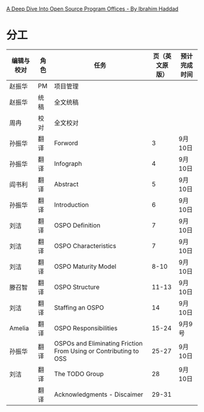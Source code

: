 [A Deep Dive Into Open Source Program Offices - By Ibrahim Haddad](!https://8112310.fs1.hubspotusercontent-na1.net/hubfs/8112310/LF%20Research/LFR_LFAID_Deep_Dive_Open_Source_Program_Offices_081922.pdf?hsCtaTracking=d11dcd9c-049c-4d44-81dc-0d7e07054c67%7Ccb45c958-db17-4c24-ae69-bc723aea709d)
# 分工
| 编辑与校对  | 角色 | 任务                                                               | 页（英文原版） | 预计完成时间 |
| ------ | -- | ---------------------------------------------------------------- | ------- | ------ |
| 赵振华    | PM | 项目管理                                                             |         |        |
| 赵振华    | 统稿 | 全文统稿                                                             |         |        |
| 周冉     | 校对 | 全文校对                                                             |         |        |
| 孙振华    | 翻译 | Forword                                                          | 3       | 9月10日  |
| 孙振华    | 翻译 | Infograph                                                        | 4       | 9月10日  |
| 阎书利    | 翻译 | Abstract                                                         | 5       | 9月10日  |
| 孙振华    | 翻译 | Introduction                                                     | 6       | 9月10日  |
| 刘洁     | 翻译 | OSPO Definition                                                  | 7       | 9月10日  |
| 刘洁     | 翻译 | OSPO Characteristics                                             | 7       | 9月10日  |
| 刘洁     | 翻译 | OSPO Maturity Model                                              | 8-10    | 9月10日  |
| 滕召智    | 翻译 | OSPO Structure                                                   | 11-13   | 9月10日  |
| 刘洁     | 翻译 | Staffing an OSPO                                                 | 14      | 9月10日  |
| Amelia | 翻译 | OSPO Responsibilities                                            | 15-24   | 9月9号   |
| 孙振华    | 翻译 | OSPOs and Eliminating Friction From Using or Contributing to OSS | 25-27   | 9月10日  |
| 刘洁     | 翻译 | The TODO Group                                                   | 28      | 9月10日  |
|        | 翻译 | Acknowledgments - Discaimer                                      | 29-31   |        |